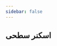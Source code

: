 ```yaml
---
sidebar: false
---
```


## اسکنر سطحی

<ClientOnly>
 <wasmLoader wApp_name='surface-scanner'/>
</ClientOnly>
